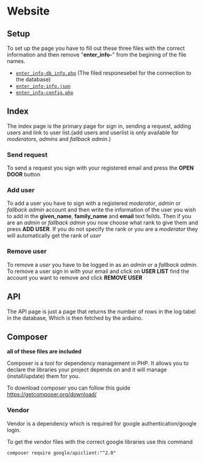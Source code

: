 # Website

## Setup
To set up the page you have to fill out these three files with the correct information and then remove "**enter_info-**" from the begining of the file names.
* [```enter_info-db_info.php```](database/enter_info-db_info.php) (The filed responesebel for the connection to the database)
* [```enter_info-info.json```](enter_info-info.json) 
* [```enter_info-config.php```](enter_info-config.php) 

## Index
The index page is the primary page for sign in, sending a request, adding users and link to user list.(add users and userlist is only available for *moderators*, *admins* and *fallback admin*.)

### Send request
To send a request you sign with your registered email and press the **OPEN DOOR** button

### Add user
To add a user you have to sign with a registered *moderator*, *admin* or *fallback admin* account and then write the information of the user you wish to add in the **given_name**, **family_name** and **email** text feilds. Then if you are an *admin* or *fallback admin* you now choose what rank to give them and press **ADD USER**. If you do not specify the rank or you are a *moderator* they will automatically get the rank of *user*

### Remove user
To remove a *user* you have to be logged in as an *admin* or a *fallback admin*. To remove a user sign in with your email and click on **USER LIST** find the account you want to remove and click **REMOVE USER**


## API
The API page is just a page that returns the number of rows in the log tabel in the database, Which is then fetched by the arduino.

## Composer
**all of these files are included**

Composer is a tool for dependency management in PHP. It allows you to declare the libraries your project depends on and it will manage (install/update) them for you.

To download composer you can follow this guide https://getcomposer.org/download/

### Vendor
Vendor is a dependency which is required for google authentication/google login.

To get the vendor files with the correct google libraries use this command

```
composer require google/apiclient:"^2.0"
```

